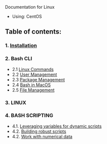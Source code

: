 Documentation for Linux

- Using: CentOS

## Table of contents:

### 1. [Installation](1-Installation/1-Installation.md)

### 2. Bash CLI

- 2.1 [Linux Commands](2-BashCLI/2.1-Commands.md)
- 2.2 [User Management](2-BashCLI/2.2-UserManagement.md)
- 2.3 [Package Management](2-BashCLI/2.3-PackageManagement.md)
- 2.4 [Bash in MacOS](2-BashCLI/2.4-BashMacOS.md)
- 2.5 [File Management](2-BashCLI/2.5-FileManagement.md)

### 3. LINUX

### 4. BASH SCRIPTING

- 4.1. [Leveraging variables for dynamic scripts](4-BashScripting/4.1-LeveragingVariables.md)
- 4.2. [Building robust scripts](4-BashScripting/4.2-RobustScripts.md)
- 4.2. [Work with numerical data](4-BashScripting/4.3-NumericalData.md)

<!--

> [!NOTE]
> Useful information that users should know, even when skimming content.

> [!TIP]
> Helpful advice for doing things better or more easily.

> [!IMPORTANT]
> Key information users need to know to achieve their goal.

> [!WARNING]
> Urgent info that needs immediate user attention to avoid problems.

> [!CAUTION]
> Advises about risks or negative outcomes of certain actions.

 -->
